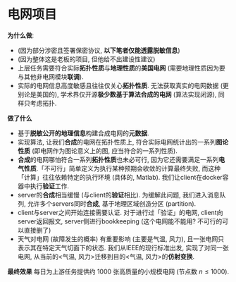 # 电网项目
**为什么做**:
- (因为部分涉密且签署保密协议, **以下笔者仅能透露脱敏信息**)
- (因为整体这是老板的项目, 但他给不出建设性建议)
- 上层任务需要符合实际**拓扑性质**与**地理性质**的**美国电网** (需要地理性质因为要与其他非电网模块**联调**).
- 实际的电网信息高度敏感且往往仅关心**拓扑性质**. 无法获取真实的电网数据 (更别论是美国的), 学术界仅开源**极少数基于算法合成的电网** (算法实现闭源), 同样只考虑拓扑.


**做了什么**
- 基于**脱敏公开的地理信息**构建合成电网的**元数据**.
- 实现算法, 让我们**合成**的电网在拓扑性质上, 符合实际电网统计出的一系列**图论性质** (即电网作为图论意义上的图, 应当符合的一系列性质).
- **合成**的电网哪怕符合一系列**拓扑性质**也未必可行, 因为它还需要满足一系列**电气性质**.「不可行」简单定义为执行某种预期会收敛的计算最终失败, 而这种「计算」往往依赖特定的执行环境 (具体的, Matlab). 我们让client在docker容器中执行**验证**工作.
- server的**合成**相当缓慢 (与client的**验证**相比). 为缓解此问题, 我们进入消息队列, 允许多个servers同时**合成**, 基于地理区域创造分区 (partition).
- client与server之间开始连接需要认证. 对于进行过「验证」的电网, client向server返回报文, server侧进行bookkeeping (这个电网能不能用? 不可行的可以直接删了)
- 天气对电网 (故障发生的概率) 有重要影响 (主要是气温, 风力), 且一张电网只表示其在特定天气切面下的状态. 我们从IEEE的现行标准出发, 实现了对同一张电网, 从当前的<气温, 风力>迁移到目的<气温, 风力>的**仿射变换**.


**最终效果**
每日为上游任务提供约 $1000$ 张高质量的小规模电网 (节点数 $n \leq 1000$).